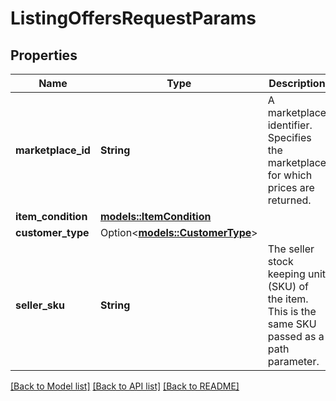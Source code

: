 # ListingOffersRequestParams

## Properties

Name | Type | Description | Notes
------------ | ------------- | ------------- | -------------
**marketplace_id** | **String** | A marketplace identifier. Specifies the marketplace for which prices are returned. | 
**item_condition** | [**models::ItemCondition**](ItemCondition.md) |  | 
**customer_type** | Option<[**models::CustomerType**](CustomerType.md)> |  | [optional]
**seller_sku** | **String** | The seller stock keeping unit (SKU) of the item. This is the same SKU passed as a path parameter. | 

[[Back to Model list]](../README.md#documentation-for-models) [[Back to API list]](../README.md#documentation-for-api-endpoints) [[Back to README]](../README.md)


